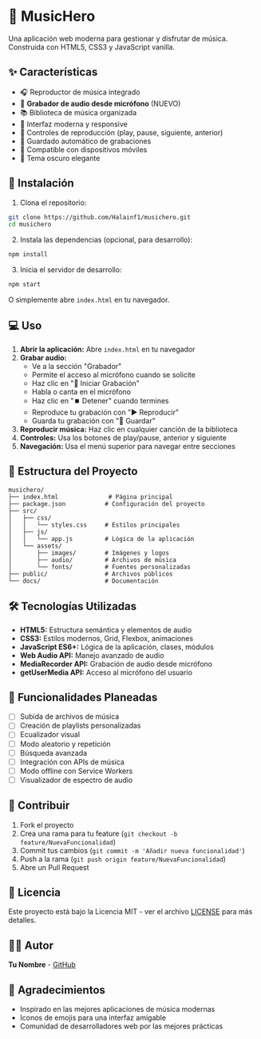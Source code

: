 # 🎵 MusicHero

Una aplicación web moderna para gestionar y disfrutar de música. Construida con HTML5, CSS3 y JavaScript vanilla.

## ✨ Características

- 🎧 Reproductor de música integrado
- 🎤 **Grabador de audio desde micrófono** (NUEVO)
- 📚 Biblioteca de música organizada
- 🎨 Interfaz moderna y responsive
- 🔄 Controles de reproducción (play, pause, siguiente, anterior)
- 💾 Guardado automático de grabaciones
- 📱 Compatible con dispositivos móviles
- 🌙 Tema oscuro elegante

## 🚀 Instalación

1. Clona el repositorio:
```bash
git clone https://github.com/Halainf1/musichero.git
cd musichero
```

2. Instala las dependencias (opcional, para desarrollo):
```bash
npm install
```

3. Inicia el servidor de desarrollo:
```bash
npm start
```

O simplemente abre `index.html` en tu navegador.

## 💻 Uso

1. **Abrir la aplicación:** Abre `index.html` en tu navegador
2. **Grabar audio:** 
   - Ve a la sección "Grabador"
   - Permite el acceso al micrófono cuando se solicite
   - Haz clic en "🎤 Iniciar Grabación"
   - Habla o canta en el micrófono
   - Haz clic en "⏹️ Detener" cuando termines
   - Reproduce tu grabación con "▶️ Reproducir"
   - Guarda tu grabación con "💾 Guardar"
3. **Reproducir música:** Haz clic en cualquier canción de la biblioteca
4. **Controles:** Usa los botones de play/pause, anterior y siguiente
5. **Navegación:** Usa el menú superior para navegar entre secciones

## 📁 Estructura del Proyecto

```
musichero/
├── index.html              # Página principal
├── package.json           # Configuración del proyecto
├── src/
│   ├── css/
│   │   └── styles.css     # Estilos principales
│   ├── js/
│   │   └── app.js         # Lógica de la aplicación
│   └── assets/
│       ├── images/        # Imágenes y logos
│       ├── audio/         # Archivos de música
│       └── fonts/         # Fuentes personalizadas
├── public/                # Archivos públicos
└── docs/                  # Documentación
```

## 🛠️ Tecnologías Utilizadas

- **HTML5:** Estructura semántica y elementos de audio
- **CSS3:** Estilos modernos, Grid, Flexbox, animaciones
- **JavaScript ES6+:** Lógica de la aplicación, clases, módulos
- **Web Audio API:** Manejo avanzado de audio
- **MediaRecorder API:** Grabación de audio desde micrófono
- **getUserMedia API:** Acceso al micrófono del usuario

## 🎯 Funcionalidades Planeadas

- [ ] Subida de archivos de música
- [ ] Creación de playlists personalizadas
- [ ] Ecualizador visual
- [ ] Modo aleatorio y repetición
- [ ] Búsqueda avanzada
- [ ] Integración con APIs de música
- [ ] Modo offline con Service Workers
- [ ] Visualizador de espectro de audio

## 🤝 Contribuir

1. Fork el proyecto
2. Crea una rama para tu feature (`git checkout -b feature/NuevaFuncionalidad`)
3. Commit tus cambios (`git commit -m 'Añadir nueva funcionalidad'`)
4. Push a la rama (`git push origin feature/NuevaFuncionalidad`)
5. Abre un Pull Request

## 📄 Licencia

Este proyecto está bajo la Licencia MIT - ver el archivo [LICENSE](LICENSE) para más detalles.

## 👨‍💻 Autor

**Tu Nombre** - [GitHub](https://github.com/Halainf1)

## 🙏 Agradecimientos

- Inspirado en las mejores aplicaciones de música modernas
- Iconos de emojis para una interfaz amigable
- Comunidad de desarrolladores web por las mejores prácticas
